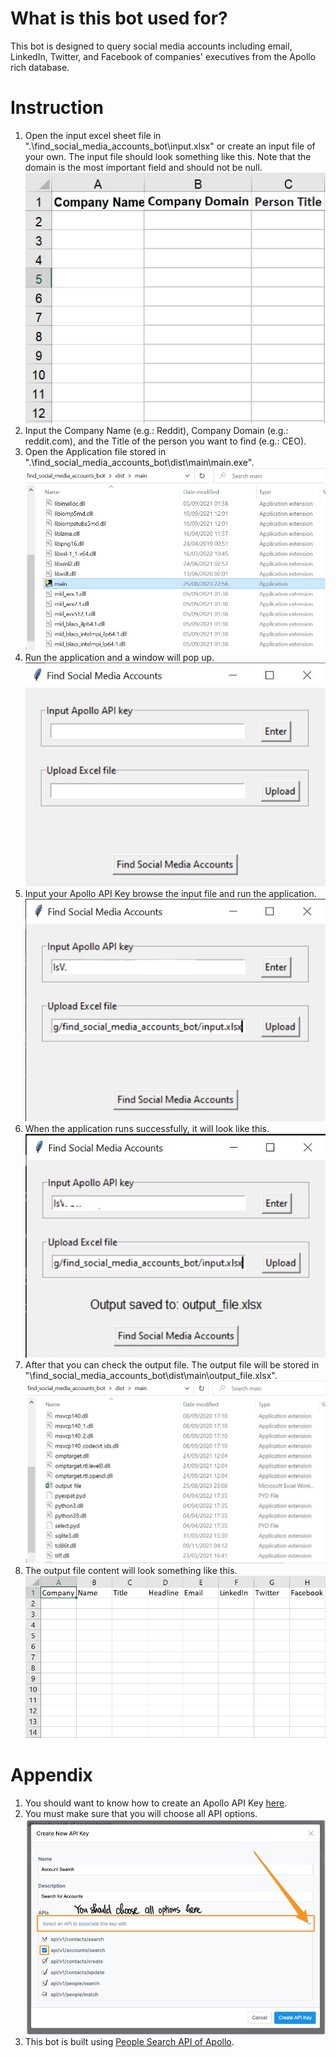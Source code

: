 # What is this bot used for?
This bot is designed to query social media accounts including email, LinkedIn, Twitter, and Facebook of companies' executives from the Apollo rich database.

# Instruction
1. Open the input excel sheet file in ".\find_social_media_accounts_bot\input.xlsx" or create an input file of your own. The input file should look something like this. Note that the domain is the most important field and should not be null. <img src="instruction_images\input.jpg" alt="input file"/>
2. Input the Company Name (e.g.: Reddit), Company Domain (e.g.: reddit.com), and the Title of the person you want to find (e.g.: CEO).
3. Open the Application file stored in ".\find_social_media_accounts_bot\dist\main\main.exe". <img src="instruction_images\main.jpg" alt="main"/>
4. Run the application and a window will pop up. <img src="instruction_images\window.jpg" alt="window"/>
5. Input your Apollo API Key browse the input file and run the application. <img src="instruction_images\input_window.jpg" alt="input window"/>
6. When the application runs successfully, it will look like this. <img src="instruction_images\output_window.jpg" alt="output window"/>
7. After that you can check the output file. The output file will be stored in "\find_social_media_accounts_bot\dist\main\output_file.xlsx". <img src="instruction_images\output_path.jpg" alt="output path"/>
8. The output file content will look something like this. <img src="instruction_images\output.jpg" alt="output"/>

# Appendix
1. You should want to know how to create an Apollo API Key [here](https://knowledge.apollo.io/hc/en-us/articles/4415734629773-Configure-Access-to-the-Apollo-REST-API).
2. You must make sure that you will choose all API options. <img src="instruction_images\APIs_selection.jpg" alt="APIs selection"/>
3. This bot is built using [People Search API of Apollo](https://apolloio.github.io/apollo-api-docs/?python#search).
